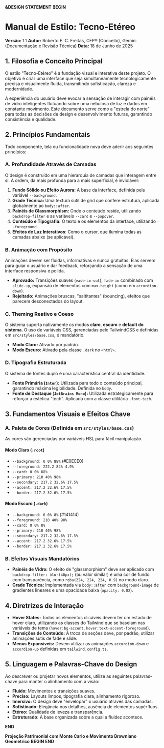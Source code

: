 **&DESIGN STATEMENT**
**BEGIN**

# Manual de Estilo: Tecno-Etéreo

**Versão:** 1.1
**Autor:** Roberto E. C. Freitas, CFP® (Conceito), Gemini (Documentação e Revisão Técnica)
**Data:** 18 de Junho de 2025

## 1. Filosofia e Conceito Principal

O estilo "Tecno-Etéreo" é a fundação visual e interativa deste projeto. O objetivo é criar uma interface que seja simultaneamente tecnologicamente precisa e visualmente fluida, transmitindo sofisticação, clareza e modernidade.

A experiência do usuário deve evocar a sensação de interagir com painéis de vidro inteligentes flutuando sobre uma nebulosa de luz e dados em constante movimento. Este documento serve como a "estrela do norte" para todas as decisões de design e desenvolvimento futuras, garantindo consistência e qualidade.

## 2. Princípios Fundamentais

Todo componente, tela ou funcionalidade nova deve aderir aos seguintes princípios:

### A. Profundidade Através de Camadas

O design é construído em uma hierarquia de camadas que interagem entre si. A ordem, da mais profunda para a mais superficial, é inviolável:

1. **Fundo Sólido ou Efeito Aurora:** A base da interface, definida pela variável `--background`.
2. **Grade Técnica:** Uma textura sutil de grid que confere estrutura, aplicada globalmente ao `body::after`.
3. **Painéis de Glassmorphism:** Onde o conteúdo reside, utilizando `backdrop-filter` e as variáveis `--card` e `--popover`.
4. **Conteúdo e Tipografia:** O texto e os elementos da interface, utilizando `--foreground`.
5. **Efeitos de Luz Interativos:** Como o cursor, que ilumina todas as camadas abaixo (se aplicável).

### B. Animação com Propósito

Animações devem ser fluidas, informativas e nunca gratuitas. Elas servem para guiar o usuário e dar feedback, reforçando a sensação de uma interface responsiva e polida.

- **Aprovado:** Transições suaves (`ease-in-out`), `fade-in` combinado com `slide-up`, expansão de elementos com `max-height` (como em `accordion-down`).
- **Rejeitado:** Animações bruscas, "saltitantes" (bouncing), efeitos que parecem desconectados do layout.

### C. Theming Reativo e Coeso

O sistema suporta nativamente os modos **claro**, **escuro** e **default do sistema**. O uso de variáveis CSS, gerenciadas pelo TailwindCSS e definidas em `src/styles/base.css`, é mandatório.

- **Modo Claro:** Ativado por padrão.
- **Modo Escuro:** Ativado pela classe `.dark` no `<html>`.

### D. Tipografia Estruturada

O sistema de fontes duplo é uma característica central da identidade.

- **Fonte Primária (`Inter`):** Utilizada para todo o conteúdo principal, garantindo máxima legibilidade. Definida no `body`.
- **Fonte de Destaque (`JetBrains Mono`):** Utilizada estrategicamente para reforçar a estética "tech". Aplicada com a classe utilitária `.font-tech`.

## 3. Fundamentos Visuais e Efeitos Chave

### A. Paleta de Cores (Definida em `src/styles/base.css`)

As cores são gerenciadas por variáveis HSL para fácil manipulação.

#### Modo Claro (`:root`)

- `--background: 0 0% 88%` (#E0E0E0)
- `--foreground: 222.2 84% 4.9%`
- `--card: 0 0% 88%`
- `--primary: 210 40% 98%`
- `--secondary: 217.2 32.6% 17.5%`
- `--accent: 217.2 32.6% 17.5%`
- `--border: 217.2 32.6% 17.5%`

#### Modo Escuro (`.dark`)

- `--background: 0 0% 8%` (#141414)
- `--foreground: 210 40% 98%`
- `--card: 0 0% 8%`
- `--primary: 210 40% 98%`
- `--secondary: 217.2 32.6% 17.5%`
- `--accent: 217.2 32.6% 17.5%`
- `--border: 217.2 32.6% 17.5%`

### B. Efeitos Visuais Mandatórios

- **Painéis de Vidro:** O efeito de "glassmorphism" deve ser aplicado com `backdrop-filter: blur(40px);` (ou valor similar) e uma cor de fundo com transparência, como `rgba(224, 224, 224, 0.9)` no modo claro.
- **Grade Técnica:** Implementada via `body::after` com `background-image` de gradientes lineares e uma opacidade baixa (`opacity: 0.02`).

## 4. Diretrizes de Interação

- **Hover States:** Todos os elementos clicáveis devem ter um estado de hover claro, utilizando as classes do Tailwind que se baseiam nas variáveis de tema (`hover:bg-accent`, `hover:text-accent-foreground`).
- **Transições de Conteúdo:** A troca de seções deve, por padrão, utilizar animações sutis de fade e slide.
- **Menus Expansíveis:** Devem utilizar as animações `accordion-down` e `accordion-up` definidas em `tailwind.config.ts`.

## 5. Linguagem e Palavras-Chave do Design

Ao descrever ou projetar novos elementos, utilize as seguintes palavras-chave para manter o alinhamento com a visão:

- **Fluido:** Movimentos e transições suaves.
- **Preciso:** Layouts limpos, tipografia clara, alinhamento rigoroso.
- **Imersivo:** O design deve "envelopar" o usuário através das camadas.
- **Sofisticado:** Elegância nos detalhes, ausência de elementos supérfluos.
- **Etéreo:** Qualidade de leveza e transparência.
- **Estruturado:** A base organizada sobre a qual a fluidez acontece.

**END**

**Projeção Patrimonial com Monte Carlo e Movimento Browniano Geométrico**
**BEGIN**
**END**
